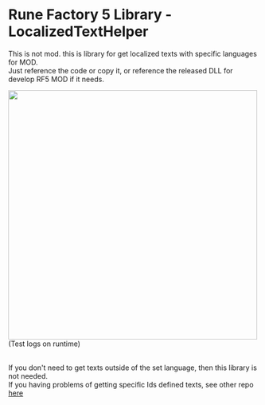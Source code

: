 # Rune Factory 5 Library - LocalizedTextHelper

This is not mod. this is library for get localized texts with specific languages for MOD.<br>
Just reference the code or copy it, or reference the released DLL for develop RF5 MOD if it needs.<br>

<img src="https://user-images.githubusercontent.com/17191898/181773072-dc6b7b5d-2940-4a40-9ca5-427ba34dbec6.png" width=500>
(Test logs on runtime)<br>
<br>

If you don't need to get texts outside of the set language, then this library is not needed.<br>
If you having problems of getting specific Ids defined texts, see other repo [here](https://github.com/hisacat/RF5.HisaCat.Lib.TextHelper)
